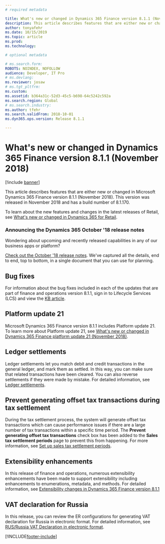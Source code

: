 ```yaml
---
# required metadata

title: What's new or changed in Dynamics 365 Finance version 8.1.1 (November 2018)
description: This article describes features that are either new or changed in Dynamics 365 Finance version 8.1.1. This version was released in November 2018.
author: tonyafehr
ms.date: 10/15/2019
ms.topic: article
ms.prod: 
ms.technology: 

# optional metadata

# ms.search.form: 
ROBOTS: NOINDEX, NOFOLLOW 
audience: Developer, IT Pro
# ms.devlang: 
ms.reviewer: josaw
# ms.tgt_pltfrm: 
ms.custom: 
ms.assetid: b364a31c-52d3-45c5-b698-64c5242c592a
ms.search.region: Global
# ms.search.industry: 
ms.author: tfehr
ms.search.validFrom: 2018-10-01 
ms.dyn365.ops.version: Release 8.1.1

---
```

# What's new or changed in Dynamics 365 Finance version 8.1.1 (November 2018)

[!include [banner](../includes/banner.md)]

This article describes features that are either new or changed in Microsoft Dynamics 365 Finance version 8.1.1 (November 2018). This version was released in November 2018 and has a build number of 8.1.170.

To learn about the new features and changes in the latest releases of Retail, see [What's new or changed in Dynamics 365 for Retail](../../../commerce/get-started/whats-new.md).

### Announcing the Dynamics 365 October '18 release notes

Wondering about upcoming and recently released capabilities in any of our business apps or platform?

[Check out the October '18 release notes](/dynamics365/release-plans/). We've captured all the details, end to end, top to bottom, in a single document that you can use for planning.

## Bug fixes

For information about the bug fixes included in each of the updates that are part of finance and operations version 8.1.1, sign in to Lifecycle Services (LCS) and view the [KB article](https://go.microsoft.com/fwlink/?linkid=2038101).

## Platform update 21

Microsoft Dynamics 365 Finance version 8.1.1 includes Platform update 21. To learn more about Platform update 21, see [What's new or changed in Dynamics 365 Finance platform update 21 (November 2018)](whats-new-platform-update-21.md).

## Ledger settlements

Ledger settlements let you match debit and credit transactions in the general ledger, and mark them as settled. In this way, you can make sure that related transactions have been cleared. You can also reverse settlements if they were made by mistake. For detailed information, see [Ledger settlements](../../../finance/general-ledger/ledger-settlements.md).

## Prevent generating offset tax transactions during tax settlement

During the tax settlement process, the system will generate offset tax transactions which can cause performance issues if there are a large number of tax transactions within a specific time period. The **Prevent generating offset tax transactions** check box has been added to the **Sales tax settlement periods** page to prevent this from happening. For more information, see [Set up sales tax settlement periods](../../../finance/general-ledger/tasks/set-up-sales-tax-settlement-periods.md).

## Extensibility enhancements

In this release of finance and operations, numerous extensibility enhancements have been made to support extensibility including enhancements to enumerations, metadata, and methods. For detailed information, see [Extensibility changes in Dynamics 365 Finance version 8.1.1](../../dev-itpro/extensibility/extensibility-changes-811.md)

## VAT declaration for Russia

In this release, you can review the ER configurations for generating VAT declaration for Russia in electronic format. For detailed information, see [RUS/Russia VAT Declaration in electronic format](https://support.microsoft.com/help/4477332/rusrussiavatdeclarationinelectronicformat).


[!INCLUDE[footer-include](../../../includes/footer-banner.md)]

